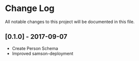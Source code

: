 # Change Log
All notable changes to this project will be documented in this file.

## [0.1.0] - 2017-09-07
- Create Person Schema
- Improved samson-deployment
